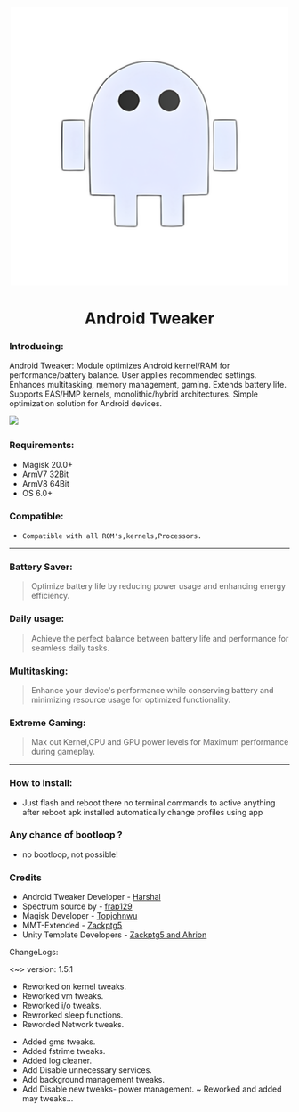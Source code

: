 <p align="center"><a href="https://t.me/AndroidTweaker"><img src=".img/android.jpg" width="500"></a></p> 

 <h1 align="center"><b>Android Tweaker</b></h1> 

### Introducing:
Android Tweaker: Module optimizes Android kernel/RAM for performance/battery balance. User applies recommended settings. Enhances multitasking, memory management, gaming. Extends battery life. Supports EAS/HMP kernels, monolithic/hybrid architectures. Simple optimization solution for Android devices.

 <a href="https://t.me/AndroidTweaker"><img src="https://img.shields.io/badge/Join-Telegram%20Channel-red.svg?logo=Telegram"></a>

### Requirements:
- Magisk 20.0+
- ArmV7 32Bit
- ArmV8 64Bit
- OS 6.0+

### Compatible:
- `Compatible with all ROM's,kernels,Processors.`


------------------------------
### Battery Saver:
> Optimize battery life by reducing power usage and enhancing energy efficiency.

### Daily usage:
> Achieve the perfect balance between battery life and performance for seamless daily tasks.

### Multitasking:
> Enhance your device's performance while conserving battery and minimizing resource usage for optimized functionality.

### Extreme Gaming:
> Max out Kernel,CPU and GPU power levels for Maximum performance during gameplay.
------------------------------
### How to install:
- Just flash and reboot there no terminal commands to active anything after reboot apk installed automatically change profiles using app

### Any chance of bootloop ?
- no bootloop, not possible!

### Credits
- Android Tweaker Developer - [Harshal](https://t.me/c0d3h01)
- Spectrum source by - [frap129](https://github.com/frap129)
- Magisk Developer - [Topjohnwu](https://forum.xda-developers.com/apps/magisk/official-magisk-v7-universal-systemless-t3473445)
- MMT-Extended - [Zackptg5](https://forum.xda-developers.com/apps/magisk/magisk-module-template-extended-mmt-ex-t4029819)
- Unity Template Developers - [Zackptg5 and Ahrion](https://forum.xda-developers.com/android/software/module-audio-modification-library-t3579612)

ChangeLogs:

<~> version: 1.5.1
- Reworked on kernel tweaks.
- Reworked vm tweaks.
- Reworked i/o tweaks.
- Rewrorked sleep functions.
- Reworded Network tweaks.
+ Added gms tweaks.
+ Added fstrime tweaks.
+ Added log cleaner.
+ Add Disable unnecessary services.
+ Add background management tweaks.
+ Add Disable new tweaks- power management.
~ Reworked and added may tweaks...
